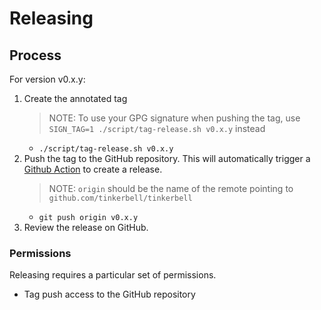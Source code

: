 # Releasing

## Process

For version v0.x.y:

1. Create the annotated tag
   > NOTE: To use your GPG signature when pushing the tag, use `SIGN_TAG=1 ./script/tag-release.sh v0.x.y` instead
   - `./script/tag-release.sh v0.x.y`
1. Push the tag to the GitHub repository. This will automatically trigger a [Github Action](https://github.com/tinkerbell/tinkerbell/actions) to create a release.
   > NOTE: `origin` should be the name of the remote pointing to `github.com/tinkerbell/tinkerbell`
   - `git push origin v0.x.y`
1. Review the release on GitHub.

### Permissions

Releasing requires a particular set of permissions.

- Tag push access to the GitHub repository
